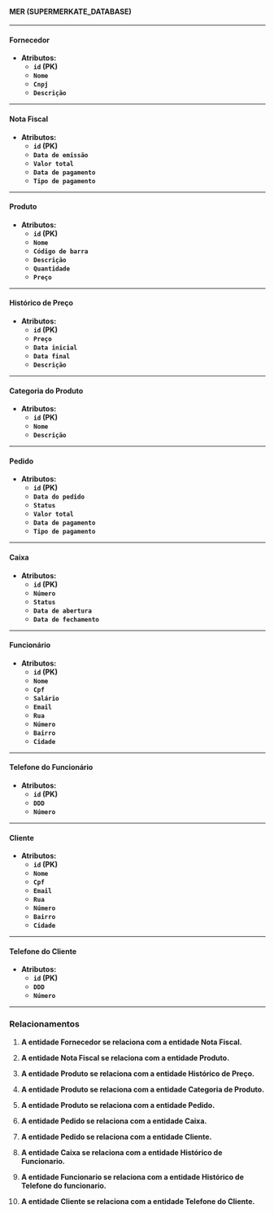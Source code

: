 #### **MER (SUPERMERKATE\_DATABASE)**

---

#### **Fornecedor**

* **Atributos:**  
  * **`id` (PK)**  
  * **`Nome`**  
  * **`Cnpj`**  
  * **`Descrição`**

    

---

#### **Nota Fiscal**

* **Atributos:**  
  * **`id` (PK)**  
  * **`Data de emissão`**  
  * **`Valor total`**  
  * **`Data de pagamento`**  
  * **`Tipo de pagamento`**

---

#### **Produto**

* **Atributos:**  
  * **`id` (PK)**  
  * **`Nome`**  
  * **`Código de barra`**  
  * **`Descrição`**  
  * **`Quantidade`**  
  * **`Preço`**

---

#### **Histórico de Preço**

* **Atributos:**  
  * **`id` (PK)**  
  * **`Preço`**  
  * **`Data inicial`**  
  * **`Data final`**  
  * **`Descrição`**

---

####  **Categoria do Produto**

* **Atributos:**  
  * **`id` (PK)**  
  * **`Nome`**  
  * **`Descrição`**

---

#### **Pedido**

* **Atributos:**  
  * **`id` (PK)**  
  * **`Data do pedido`**  
  * **`Status`**  
  * **`Valor total`**  
  * **`Data de pagamento`**  
  * **`Tipo de pagamento`**

---

#### **Caixa**

* **Atributos:**  
  * **`id` (PK)**  
  * **`Número`**  
  * **`Status`**  
  * **`Data de abertura`**  
  * **`Data de fechamento`**

---

#### **Funcionário**

* **Atributos:**  
  * **`id` (PK)**  
  * **`Nome`**  
  * **`Cpf`**  
  * **`Salário`**  
  * **`Email`**  
  * **`Rua`**  
  * **`Número`**  
  * **`Bairro`**   
  * **`Cidade`**

---

#### **Telefone do Funcionário**

* **Atributos:**  
  * **`id` (PK)**  
  * **`DDD`**  
  * **`Número`**

---

#### **Cliente**

* **Atributos:**  
  * **`id` (PK)**  
  * **`Nome`**  
  * **`Cpf`**  
  * **`Email`**  
  * **`Rua`**  
  * **`Número`**  
  * **`Bairro`**  
  * **`Cidade`**

---

#### **Telefone do Cliente**

* **Atributos:**  
  * **`id` (PK)**  
  * **`DDD`**  
  * **`Número`**

---

### **Relacionamentos**


1. **A entidade Fornecedor se relaciona com a entidade Nota Fiscal.**

2. **A entidade Nota Fiscal se relaciona com a entidade Produto.**

3. **A entidade Produto se relaciona com a entidade Histórico de Preço.**

4. **A entidade Produto se relaciona com a entidade Categoria de Produto.**

5. **A entidade Produto se relaciona com a entidade Pedido.**

6. **A entidade Pedido se relaciona com a entidade Caixa.**

7. **A entidade Pedido se relaciona com a entidade Cliente.**

8. **A entidade Caixa se relaciona com a entidade Histórico de Funcionario.**

9. **A entidade Funcionario se relaciona com a entidade Histórico de Telefone do funcionario.**

10. **A entidade Cliente se relaciona com a entidade Telefone do Cliente.**


